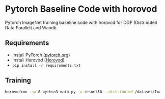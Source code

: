 # Pytorch Baseline Code with horovod
Pytorch ImageNet training baseline code with horovod for DDP (Distributed Data Parallel) and Wandb.

## Requirements
- Install PyTorch ([pytorch.org](http://pytorch.org))  
- Install Horovod ([Horovod](https://github.com/horovod/horovod#install))
- `pip install -r requirements.txt`

## Training
```bash
horovodrun -np 8 python3 main.py -a resnet50 --distributed /dataset/ImageNet
```

